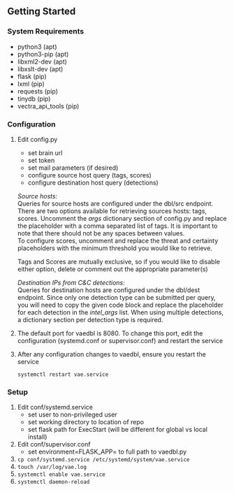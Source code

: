 
## Getting Started

### System Requirements
* python3 (apt)
* python3-pip (apt)
* libxml2-dev (apt)
* libxslt-dev (apt)
* flask (pip)
* lxml (pip)
* requests (pip)
* tinydb (pip)
* vectra\_api\_tools (pip)


### Configuration
1. Edit config.py
    - set brain url
    - set token
    - set mail parameters (if desired)
    - configure source host query (tags, scores)
    - configure destination host query (detections)

    *Source hosts:*   
    Queries for source hosts are configured under the dbl/src endpoint.
    There are two options available for retrieving sources hosts: tags, scores.
    Uncomment the *args* dictionary section of config.py and replace the
    <tags> placeholder with a comma separated list of tags. It is important to note
    that there should not be any spaces between values.  
    To configure scores, uncomment and replace the threat and certainty placeholders with the minimum 
    threshold you would like to retrieve.
    
    Tags and Scores are mutually exclusive, so if you would like to disable either option,
    delete or comment out the appropriate parameter(s)
    
    *Destination IPs from C&C detections:*   
    Queries for destination hosts are configured under the
    dbl/dest endpoint. Since only one detection type can be submitted per query,
    you will need to copy the given code block and replace the <detection type> placeholder
    for each detection in the *intel_args* list. When using multiple detections, a dictionary section per
    detection type is required.

2. The default port for vaedbl is 8080. To change this port, edit the configuration 
(systemd.conf or supervisor.conf) and restart the service

3. After any configuration changes to vaedbl, ensure you restart the service
    ```
    systemctl restart vae.service
    ```

### Setup

1. Edit conf/systemd.service
    - set user to non-privileged user
    - set working directory to location of repo
    - set flask path for ExecStart (will be different for global vs local install)
2.  Edit conf/supervisor.conf
    - set environment=FLASK_APP= to full path to vaedbl.py
3. ```cp conf/systemd.service /etc/systemd/system/vae.service```
4. ```touch /var/log/vae.log```
5. ```systemctl enable vae.service```
6. ```systemctl daemon-reload```

